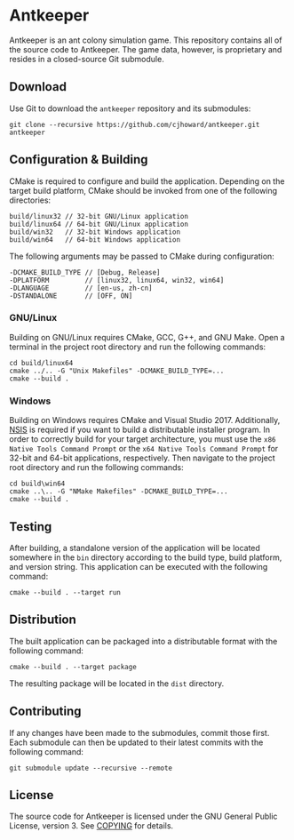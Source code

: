 # Antkeeper

Antkeeper is an ant colony simulation game. This repository contains all of the source code to Antkeeper. The game data, however, is proprietary and resides in a closed-source Git submodule.

## Download

Use Git to download the `antkeeper` repository and its submodules:

	git clone --recursive https://github.com/cjhoward/antkeeper.git antkeeper

## Configuration & Building

CMake is required to configure and build the application. Depending on the target build platform, CMake should be invoked from one of the following directories:

	build/linux32 // 32-bit GNU/Linux application
	build/linux64 // 64-bit GNU/Linux application
	build/win32   // 32-bit Windows application
	build/win64   // 64-bit Windows application

The following arguments may be passed to CMake during configuration:

	-DCMAKE_BUILD_TYPE // [Debug, Release]
	-DPLATFORM         // [linux32, linux64, win32, win64]
	-DLANGUAGE         // [en-us, zh-cn]
	-DSTANDALONE       // [OFF, ON]

### GNU/Linux

Building on GNU/Linux requires CMake, GCC, G++, and GNU Make. Open a terminal in the project root directory and run the following commands:

	cd build/linux64
	cmake ../.. -G "Unix Makefiles" -DCMAKE_BUILD_TYPE=...
	cmake --build .

### Windows

Building on Windows requires CMake and Visual Studio 2017. Additionally, [NSIS](http://nsis.sourceforge.net/) is required if you want to build a distributable installer program. In order to correctly build for your target architecture, you must use the `x86 Native Tools Command Prompt` or the `x64 Native Tools Command Prompt` for 32-bit and 64-bit applications, respectively. Then navigate to the project root directory and run the following commands:

	cd build\win64
	cmake ..\.. -G "NMake Makefiles" -DCMAKE_BUILD_TYPE=...
	cmake --build .

## Testing

After building, a standalone version of the application will be located somewhere in the `bin` directory according to the build type, build platform, and version string. This application can be executed with the following command:

	cmake --build . --target run

## Distribution

The built application can be packaged into a distributable format with the following command:

	cmake --build . --target package

The resulting package will be located in the `dist` directory.

## Contributing

If any changes have been made to the submodules, commit those first. Each submodule can then be updated to their latest commits with the following command:

	git submodule update --recursive --remote

## License

The source code for Antkeeper is licensed under the GNU General Public License, version 3. See [COPYING](./COPYING) for details.
